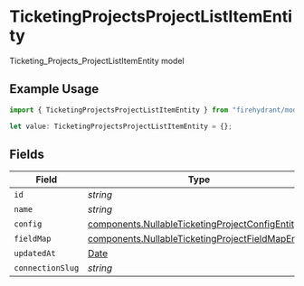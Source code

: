 # TicketingProjectsProjectListItemEntity

Ticketing_Projects_ProjectListItemEntity model

## Example Usage

```typescript
import { TicketingProjectsProjectListItemEntity } from "firehydrant/models/components";

let value: TicketingProjectsProjectListItemEntity = {};
```

## Fields

| Field                                                                                                                  | Type                                                                                                                   | Required                                                                                                               | Description                                                                                                            |
| ---------------------------------------------------------------------------------------------------------------------- | ---------------------------------------------------------------------------------------------------------------------- | ---------------------------------------------------------------------------------------------------------------------- | ---------------------------------------------------------------------------------------------------------------------- |
| `id`                                                                                                                   | *string*                                                                                                               | :heavy_minus_sign:                                                                                                     | N/A                                                                                                                    |
| `name`                                                                                                                 | *string*                                                                                                               | :heavy_minus_sign:                                                                                                     | N/A                                                                                                                    |
| `config`                                                                                                               | [components.NullableTicketingProjectConfigEntity](../../models/components/nullableticketingprojectconfigentity.md)     | :heavy_minus_sign:                                                                                                     | N/A                                                                                                                    |
| `fieldMap`                                                                                                             | [components.NullableTicketingProjectFieldMapEntity](../../models/components/nullableticketingprojectfieldmapentity.md) | :heavy_minus_sign:                                                                                                     | N/A                                                                                                                    |
| `updatedAt`                                                                                                            | [Date](https://developer.mozilla.org/en-US/docs/Web/JavaScript/Reference/Global_Objects/Date)                          | :heavy_minus_sign:                                                                                                     | N/A                                                                                                                    |
| `connectionSlug`                                                                                                       | *string*                                                                                                               | :heavy_minus_sign:                                                                                                     | N/A                                                                                                                    |